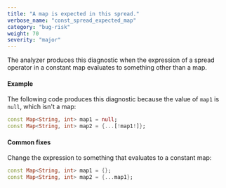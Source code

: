 ```yaml
---
title: "A map is expected in this spread."
verbose_name: "const_spread_expected_map"
category: "bug-risk"
weight: 70
severity: "major"
---
```

The analyzer produces this diagnostic when the expression of a spread
operator in a constant map evaluates to something other than a map.

#### Example

The following code produces this diagnostic because the value of `map1` is
`null`, which isn't a map:

```dart
const Map<String, int> map1 = null;
const Map<String, int> map2 = {...[!map1!]};
```

#### Common fixes

Change the expression to something that evaluates to a constant map:

```dart
const Map<String, int> map1 = {};
const Map<String, int> map2 = {...map1};
```
